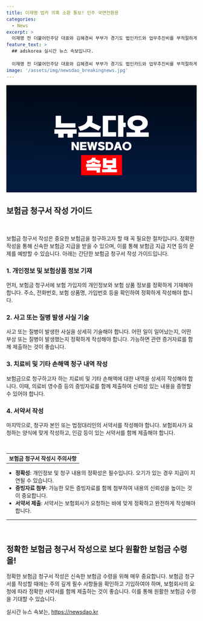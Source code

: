 ```yaml
---
title: 이재명 법카 의혹 소환 통보! 민주 국면전환용
categories:
  - News
excerpt: >
  이재명 전 더불어민주당 대표와 김혜경씨 부부가 경기도 법인카드와 업무추진비를 부적절하게 사용한 혐의로 검찰에 소환조사를 받을 예정입니다. 혐의는 이 전 대표의 지사 시절 김씨가 관용차를 사적으로 사용하고, 법인카드와 업무추진비를 부부의 식비 등에 무단 지출한 것으로 의심됩니다. 또한 이 대표의 불송치된 사건을 제보한 공익제보자가 이 전 대표가 승인하고 피드백을 줬다고 진술하며 논란을 불러일으키고 있습니다. 소환조사 후 이달 안에 기소될 가능성도 제기되고 있습니다.
feature_text: >
  ## adskorea 실시간 뉴스 속보입니다.

  이재명 전 더불어민주당 대표와 김혜경씨 부부가 경기도 법인카드와 업무추진비를 부적절하게 사용한 혐의로 검찰에 소환조사를 받을 예정입니다. 혐의는 이 전 대표의 지사 시절 김씨가 관용차를 사적으로 사용하고, 법인카드와 업무추진비를 부부의 식비 등에 무단 지출한 것으로 의심됩니다. 또한 이 대표의 불송치된 사건을 제보한 공익제보자가 이 전 대표가 승인하고 피드백을 줬다고 진술하며 논란을 불러일으키고 있습니다. 소환조사 후 이달 안에 기소될 가능성도 제기되고 있습니다.
image: '/assets/img/newsdao_breakingnews.jpg'
---
```


<p><img src="/assets/img/newsdao_breakingnews.jpg" alt="adskorea 속보" /></p>

<h2 data-ke-size="size26">보험금 청구서 작성 가이드</h2>

<p data-ke-size="size16">&nbsp;</p>

<p data-ke-size="size16">보험금 청구서 작성은 중요한 보험금을 청구하고자 할 때 꼭 필요한 절차입니다. 정확한 작성을 통해 신속한 보험금 지급을 받을 수 있으며, 이를 통해 보험금 지급 지연 등의 문제를 예방할 수 있습니다. 아래는 간단한 보험금 청구서 작성 가이드입니다.</p>

<h3 data-ke-size="size24">1. 개인정보 및 보험상품 정보 기재</h3>

<p data-ke-size="size16">먼저, 보험금 청구서에 보험 가입자의 개인정보와 보험 상품 정보를 정확하게 기재해야 합니다. 주소, 전화번호, 보험 상품명, 가입번호 등을 확인하여 정확하게 작성해야 합니다.</p>

<h3 data-ke-size="size24">2. 사고 또는 질병 발생 사실 기술</h3>

<p data-ke-size="size16">사고 또는 질병이 발생한 사실을 상세히 기술해야 합니다. 어떤 일이 일어났는지, 어떤 부상 또는 질병이 발생했는지 정확하게 작성해야 합니다. 가능하면 관련 증거자료를 함께 제출하는 것이 좋습니다.</p>

<h3 data-ke-size="size24">3. 치료비 및 기타 손해액 청구 내역 작성</h3>

<p data-ke-size="size16">보험금으로 청구하고자 하는 치료비 및 기타 손해액에 대한 내역을 상세히 작성해야 합니다. 이때, 의료비 영수증 등의 증빙자료를 함께 제출하여 신뢰성 있는 내용을 증명할 수 있어야 합니다.</p>

<h3 data-ke-size="size24">4. 서약서 작성</h3>

<p data-ke-size="size16">마지막으로, 청구자 본인 또는 법정대리인의 서약서를 작성해야 합니다. 보험회사가 요청하는 양식에 맞게 작성하고, 인감 등이 있는 서약서를 함께 제출해야 합니다.</p>

<p data-ke-size="size16">&nbsp;</p>

<table style="width: 100%;">
<tbody>
<tr>
<td style="text-align: center; height: 17px;"><b>보험금 청구서 작성시 주의사항</b></td>
</tr>
</tbody>
</table>

<ul>
<li><b>정확성</b>: 개인정보 및 청구 내용의 정확성은 필수입니다. 오기가 있는 경우 지급이 지연될 수 있습니다.</li>
<li><b>증빙자료 첨부</b>: 가능한 모든 증빙자료를 함께 첨부하여 내용의 신뢰성을 높이는 것이 중요합니다.</li>
<li><b>서약서 제출</b>: 서약서는 보험회사가 요청하는 바에 맞게 정확하고 완전하게 작성해야 합니다.</li>
</ul>

<hr>

<p data-ke-size="size16">&nbsp;</p>

<h2 data-ke-size="size26">정확한 보험금 청구서 작성으로 보다 원활한 보험금 수령을!</h2>

<p data-ke-size="size16">정확한 보험금 청구서 작성은 신속한 보험금 수령을 위해 매우 중요합니다. 보험금 청구서를 작성할 때에는 주의 깊게 필수 사항들을 확인하고 기입하여야 하며, 보험회사의 요청에 따라 정확한 서약서를 함께 제출하는 것이 좋습니다. 이를 통해 원활한 보험금 수령을 기대할 수 있습니다.</p>
실시간 뉴스 속보는, <a href="https://newsdao.kr" rel="dofollow">https://newsdao.kr</a>


